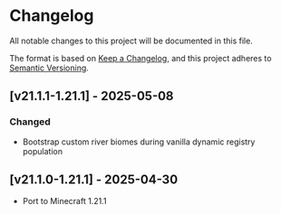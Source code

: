 # Changelog
All notable changes to this project will be documented in this file.

The format is based on [Keep a Changelog](https://keepachangelog.com/en/1.0.0/),
and this project adheres to [Semantic Versioning](https://semver.org/spec/v2.0.0.html).

## [v21.1.1-1.21.1] - 2025-05-08
### Changed
- Bootstrap custom river biomes during vanilla dynamic registry population

## [v21.1.0-1.21.1] - 2025-04-30
- Port to Minecraft 1.21.1
